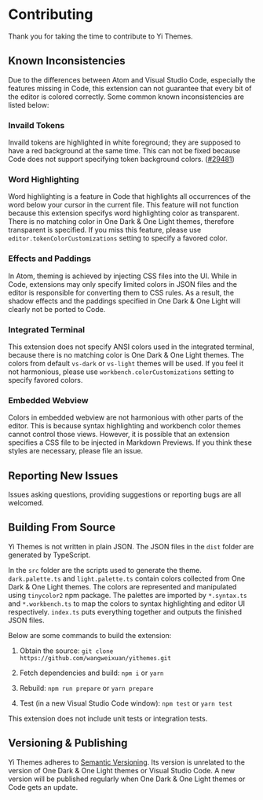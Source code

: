 # Contributing

Thank you for taking the time to contribute to Yi Themes.

## Known Inconsistencies

Due to the differences between Atom and Visual Studio Code, especially the features missing in Code, this extension can not guarantee that every bit of the editor is colored correctly. Some common known inconsistencies are listed below:

### Invaild Tokens

Invaild tokens are highlighted in white foreground; they are supposed to have a red background at the same time.
This can not be fixed because Code does not support specifying token background colors. ([#29481](https://github.com/Microsoft/vscode/issues/29481))

### Word Highlighting

Word highlighting is a feature in Code that highlights all occurrences of the word below your cursor in the current file. This feature will not function because this extension specifys word highlighting color as transparent.
There is no matching color in One Dark & One Light themes, therefore transparent is specified. If you miss this feature, please use `editor.tokenColorCustomizations` setting to specify a favored color.

### Effects and Paddings

In Atom, theming is achieved by injecting CSS files into the UI. While in Code, extensions may only specify limited colors in JSON files and the editor is responsible for converting them to CSS rules. As a result, the shadow effects and the paddings specified in One Dark & One Light will clearly not be ported to Code.

### Integrated Terminal

This extension does not specify ANSI colors used in the integrated terminal, because there is no matching color is One Dark & One Light themes. The colors from default `vs-dark` or `vs-light` themes will be used. If you feel it not harmonious, please use `workbench.colorCustomizations` setting to specify favored colors.

### Embedded Webview

Colors in embedded webview are not harmonious with other parts of the editor. This is because syntax highlighting and workbench color themes cannot control those views. However, it is possible that an extension specifies a CSS file to be injected in Markdown Previews. If you think these styles are necessary, please file an issue.

## Reporting New Issues

Issues asking questions, providing suggestions or reporting bugs are all welcomed.

## Building From Source

Yi Themes is not written in plain JSON. The JSON files in the `dist` folder are generated by TypeScript.

In the `src` folder are the scripts used to generate the theme. `dark.palette.ts` and `light.palette.ts` contain colors collected from One Dark & One Light themes. The colors are represented and manipulated using `tinycolor2` npm package. The palettes are imported by `*.syntax.ts` and `*.workbench.ts` to map the colors to syntax highlighting and editor UI respectively. `index.ts` puts everything together and outputs the finished JSON files.

Below are some commands to build the extension:

1. Obtain the source:
  `git clone https://github.com/wangweixuan/yithemes.git`

2. Fetch dependencies and build:
  `npm i` or `yarn`

3. Rebuild:
  `npm run prepare` or `yarn prepare`

4. Test (in a new Visual Studio Code window):
  `npm test` or `yarn test`

This extension does not include unit tests or integration tests.

## Versioning & Publishing

Yi Themes adheres to [Semantic Versioning](https://semver.org). Its version is unrelated to the version of One Dark & One Light themes or Visual Studio Code. A new version will be published regularly when One Dark & One Light themes or Code gets an update.
